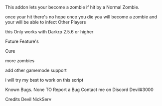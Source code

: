 This addon lets your become a zombie if hit by a Normal Zombie.

 once your hit there's no hope once you die you will become a zombie and your will be able to infect Other Players 

 this Only works with Darkrp 2.5.6 or higher

Future Feature's

 Cure

 more zombies

 add other gamemode support

i will try my best to work on this script

Known Bugs.
None TO Report a Bug Contact me on Discord Devil#3000

Credits
Devil
NickServ 
